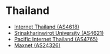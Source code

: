 # Thailand

- [Internet Thailand (AS4618)](http://www.inet.co.th/cgi-bin/trace)
- [Srinakharinwirot University (AS4621)](http://mrtg.swu.ac.th/cgi-bin/trace.cgi)
- [Pacific Internet Thailand (AS4765)](http://corporate.pacific.net.th/cgi-bin/tools/tools.pl?traceroute)
- [Maxnet (AS24326)](http://www.maxnet.co.th/speedtest/php-traceroute.php)

